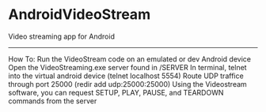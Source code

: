 AndroidVideoStream
==================

Video streaming app for Android

------------------
How To:
Run the VideoStream code on an emulated or dev Android device
Open the VideoStreaming.exe server found in /SERVER
In terminal, telnet into the virtual android device (telnet localhost 5554)
Route UDP traffice through port 25000 (redir add udp:25000:25000)
Using the Videostream software, you can request SETUP, PLAY, PAUSE, and TEARDOWN commands from the server
